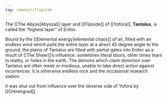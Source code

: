 ```yaml
---
tag: remnant/flipside 
---
```

The [[The Abyss|Abyssal]] layer and [[Flipside]] of [[Yofora]], **Tantalus**, is called the “highest layer” of Enitor. 

Bound by the [[Elemental energy|elemental chaos]] of air, filled with an endless wind which pulls the entire layer at a direct 45 degree angle to the ground, the plains of Tantalus are filled with partial gates into Enitor as a result of [[The Sheer]]’s influence: sometimes literal doors, other times tears in reality, or holes in the earth. The demons which claim dominion over Tantalus are often meek or insidious, unable to take direct action against incurrences. It is otherwise endless rock and the occasional research station.

It was shut out from influence over the obverse side of Yofora by [[Orkrengrad]].